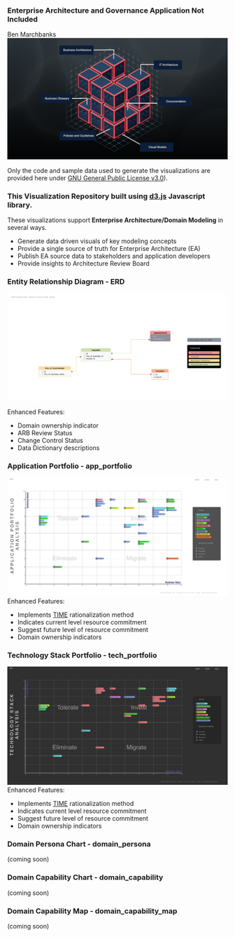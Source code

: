 ### Enterprise Architecture and Governance Application Not Included
Ben Marchbanks
![Image](/docs/assets/img/eag.png)

Only the code and sample data used to generate the visualizations are provided here under [GNU General Public License v3.0](/docs/assets/license.txt)).

### This Visualization Repository built using [d3.js](https://d3js.org) Javascript library.

These visualizations support **Enterprise Architecture/Domain Modeling** in several ways.
- Generate data driven visuals of key modeling concepts
- Provide a single source of truth for Enterprise Architecture (EA)
- Publish EA source data to stakeholders and application developers
- Provide insights to Architecture Review Board

### Entity Relationship Diagram - ERD
![Image](/docs/assets/img/erd.png)

Enhanced Features:
- Domain ownership indicator
- ARB Review Status
- Change Control Status
- Data Dictionary descriptions

### Application Portfolio - app_portfolio
![Image](/docs/assets/img/app_portfolio.png)
Enhanced Features:
- Implements [TIME](https://blog.planview.com/driving-transparency-time-analysis-apm/) rationalization method
- Indicates current level resource commitment
- Suggest future level of resource commitment
- Domain ownership indicators

### Technology Stack Portfolio - tech_portfolio
![Image](/docs/assets/img/tech_portfolio.png)
Enhanced Features:
- Implements [TIME](https://blog.planview.com/driving-transparency-time-analysis-apm/) rationalization method
- Indicates current level resource commitment
- Suggest future level of resource commitment
- Domain ownership indicators

### Domain Persona Chart - domain_persona
(coming soon)

### Domain Capability Chart - domain_capability
(coming soon)

### Domain Capability Map - domain_capability_map
(coming soon)

